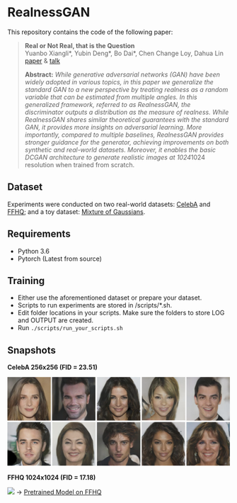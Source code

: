 # RealnessGAN
This repository contains the code of the following paper:
> **Real or Not Real, that is the Question**<br>
> Yuanbo Xiangli*, Yubin Deng*, Bo Dai*, Chen Change Loy, Dahua Lin<br>
> [paper](https://openreview.net/forum?id=B1lPaCNtPB) & [talk](https://youtu.be/ddYLx6kqcMg)
>
> **Abstract:** *While generative adversarial networks (GAN) have been widely adopted in various topics, in this paper we generalize the standard GAN to a new perspective by treating realness as a random variable that can be estimated from multiple angles. In this generalized framework, referred to as RealnessGAN, the discriminator outputs a distribution as the measure of realness. While RealnessGAN shares similar theoretical guarantees with the standard GAN, it provides more insights on adversarial learning. More importantly, compared to multiple baselines, RealnessGAN provides stronger guidance for the generator, achieving improvements on both synthetic and real-world datasets. Moreover, it enables the basic DCGAN architecture to generate realistic images at 1024*1024 resolution when trained from scratch.

## Dataset
Experiments were conducted on two real-world datasets: [CelebA](http://mmlab.ie.cuhk.edu.hk/projects/CelebA.html) and [FFHQ](https://github.com/NVlabs/ffhq-dataset); and a toy dataset: [Mixture of Gaussians](/data/MixtureGaussian3By3.pk). 

## Requirements
* Python 3.6
* Pytorch (Latest from source)

## Training
* Either use the aforementioned dataset or prepare your dataset.
* Scripts to run experiments are stored in /scripts/*.sh.
* Edit folder locations in your scripts. Make sure the folders to store LOG and OUTPUT are created.
* Run `./scripts/run_your_scripts.sh`

## Snapshots

**CelebA 256x256 (FID = 23.51)**

![](/images/CelebA_snapshot.png)

**FFHQ 1024x1024 (FID = 17.18)**

![](/images/FFHQ_snapshot.png)
-> [Pretrained Model on FFHQ](https://drive.google.com/file/d/1NapKYf90NMQwk0TNTuMIb22RN3OeC0PU/view?usp=sharing)




